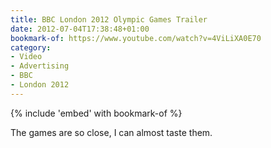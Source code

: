 ```yaml
---
title: BBC London 2012 Olympic Games Trailer
date: 2012-07-04T17:38:48+01:00
bookmark-of: https://www.youtube.com/watch?v=4ViLiXA0E70
category:
- Video
- Advertising
- BBC
- London 2012
---
```

{% include 'embed' with bookmark-of %}

The games are so close, I can almost taste them.
